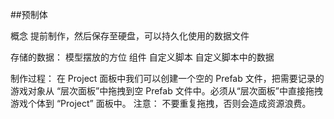 ##预制体

概念
提前制作，然后保存至硬盘，可以持久化使用的数据文件

存储的数据：
    模型摆放的方位
    组件
    自定义脚本
    自定义脚本中的数据

制作过程：
    在 Project 面板中我们可以创建一个空的 Prefab 文件，把需要记录的游戏对象从 “层次面板”中拖拽到空 Prefab 文件中。必须从“层次面板”中直接拖拽游戏个体到 “Project” 面板中。
注意： 不要重复拖拽，否则会造成资源浪费。